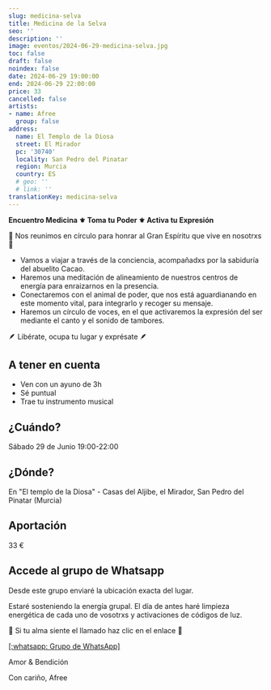 ```yaml
---
slug: medicina-selva
title: Medicina de la Selva
seo: ''
description: ''
image: eventos/2024-06-29-medicina-selva.jpg
toc: false
draft: false
noindex: false
date: 2024-06-29 19:00:00
end: 2024-06-29 22:00:00
price: 33
cancelled: false
artists:
- name: Afree
  group: false
address:
  name: El Templo de la Diosa
  street: El Mirador
  pc: '30740'
  locality: San Pedro del Pinatar
  region: Murcia
  country: ES
  # geo: ''
  # link: ''
translationKey: medicina-selva
---
```


**Encuentro Medicina ⚜️ Toma tu Poder ⚜️ Activa tu Expresión**

🪬 Nos reunimos en círculo para honrar al Gran Espíritu que vive en nosotrxs 🪬

- Vamos a viajar a través de la conciencia, acompañadxs por la sabiduría del abuelito Cacao.
- Haremos una meditación de alineamiento de nuestros centros de energía para enraizarnos en la presencia.
- Conectaremos con el animal de poder, que nos está aguardianando en este momento vital, para integrarlo y recoger su mensaje.
- Haremos un círculo de voces, en el que activaremos la expresión del ser mediante el canto y el sonido de tambores.

🪶 Libérate, ocupa tu lugar y exprésate 🪶

## A tener en cuenta

- Ven con un ayuno de 3h
- Sé puntual
- Trae tu instrumento musical

## ¿Cuándo?

Sábado 29 de Junio 19:00-22:00

## ¿Dónde?

En "El templo de la Diosa" - Casas del Aljibe, el Mirador, San Pedro del Pinatar  (Murcia)

## Aportación

33 €

## Accede al grupo de Whatsapp

Desde este grupo enviaré la ubicación exacta del lugar.

Estaré sosteniendo la energía grupal. El día de antes haré limpieza energética de cada uno de vosotrxs y activaciones de códigos de luz.

🦅 Si tu alma siente el llamado haz clic en el enlace 🦅

[[:whatsapp: Grupo de WhatsApp]](https://chat.whatsapp.com/F5vAYe3rpYz1LhlbVl7xnk "[noindex whatsapp]")


Amor & Bendición

Con cariño, Afree
